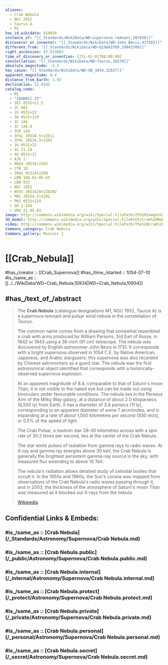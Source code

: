 ```yaml
---
aliases:
  - Crab Nebula
  - NGC 1952
  - Taurus A
  - M1
has_id_wikidata: Q10934
instance_of: "[[_Standards/WikiData/WD~supernova_remnant,207436]]"
discoverer_or_inventor: "[[_Standards/WikiData/WD~John_Bevis,437582]]"
different_from: "[[_Standards/WikiData/WD~Q19843709,19843709]]"
right_ascension: 83.633083
time_of_discovery_or_invention: 1731-01-01T00:00:00Z
constellation: "[[_Standards/WikiData/WD~Taurus,10570]]"
absolute_magnitude: -3.2
has_cause: "[[_Standards/WikiData/WD~SN_1054,32037]]"
apparent_magnitude: 8.4
distance_from_Earth: 1.93
declination: 22.0145
catalog_code:
  - M1
  - "[DGW65] 25"
  - 1ES 0532+21.5
  - 2C 481
  - 2U 0531+22
  - 3A 0531+219
  - 3C 144
  - 3C 144.0
  - 3CR 144
  - 3FGL J0534.5+2201i
  - 3FHL J0534.5+2201
  - 3U 0531+21
  - 4C 21.19
  - 4U 0531+21
  - AJG 1
  - ARGO J0535+2203
  - CTB 18
  - IRAS 05314+2200
  - LBN 184.62-05.65
  - LBN 833
  - NGC 1952
  - NVSS J053428+220202
  - PBC J0534.5+2201
  - PKS 0531+219
  - SH 2-244
  - VRO 21.05.01
image: http://commons.wikimedia.org/wiki/Special:FilePath/25%20Images%20to%20Celebrate%20NASA%E2%80%99s%20Chandra%2025th%20Anniversary-%20Crab%20Nebula%20%2853893798390%29.jpg
3D_model: http://commons.wikimedia.org/wiki/Special:FilePath/Crab%20Nebula%20-%20Crab-nebula%20ALT.stl
video: http://commons.wikimedia.org/wiki/Special:FilePath/The%20Crab%20Nebula%20-%20A%20Flickering%20X-ray%20Candle.ogv
Commons_category: Crab Nebula
Commons_gallery: Messier 1
---
```


# [[Crab_Nebula]] 

#has_/creator :: [[Crab_Supernova]] 
#has_/time_/started :: 1054-07-10 
#is_/same_as :: [[../../WikiData/WD~Crab_Nebula,10934|WD~Crab_Nebula,10934]] 

## #has_/text_of_/abstract 

> The **Crab Nebula** (catalogue designations M1, NGC 1952, Taurus A) is a supernova remnant 
> and pulsar wind nebula in the constellation of Taurus. 
> 
> The common name comes from a drawing that somewhat resembled a crab with arms 
> produced by William Parsons, 3rd Earl of Rosse, in 1842 or 1843 using a 36-inch (91 cm) telescope. 
> The nebula was discovered by English astronomer John Bevis in 1731. 
> It corresponds with a bright supernova observed in 1054 C.E. by Native American, Japanese, 
> and Arabic stargazers; this supernova was also recorded by Chinese astronomers as a guest star. 
> The nebula was the first astronomical object identified that corresponds with a historically-observed supernova explosion.
>
> At an apparent magnitude of 8.4, comparable to that of Saturn's moon Titan, 
> it is not visible to the naked eye but can be made out using binoculars under favourable conditions. 
> The nebula lies in the Perseus Arm of the Milky Way galaxy, at a distance of about 2.0 kiloparsecs (6,500 ly) from Earth. 
> It has a diameter of 3.4 parsecs (11 ly), corresponding to an apparent diameter of some 7 arcminutes, 
> and is expanding at a rate of about 1,500 kilometres per second (930 mi/s), or 0.5% of the speed of light.
>
> The Crab Pulsar, a neutron star 28–30 kilometres across with a spin rate of 30.2 times per second, 
> lies at the center of the Crab Nebula. 
> 
> The star emits pulses of radiation from gamma rays to radio waves. 
> At X-ray and gamma ray energies above 30 keV, 
> the Crab Nebula is generally the brightest persistent gamma-ray source in the sky, 
> with measured flux extending to above 10 TeV. 
> 
> The nebula's radiation allows detailed study of celestial bodies that occult it. 
> In the 1950s and 1960s, the Sun's corona was mapped 
> from observations of the Crab Nebula's radio waves passing through it, and 
> in 2003, the thickness of the atmosphere of Saturn's moon Titan was measured 
> as it blocked out X-rays from the nebula.
>
> [Wikipedia](https://en.wikipedia.org/wiki/Crab%20Nebula) 


## Confidential Links & Embeds: 

### #is_/same_as :: [Crab Nebula](/_Standards/Astronomy/Supernova/Crab Nebula.md) 

### #is_/same_as :: [Crab Nebula.public](/_public/Astronomy/Supernova/Crab Nebula.public.md) 

### #is_/same_as :: [Crab Nebula.internal](/_internal/Astronomy/Supernova/Crab Nebula.internal.md) 

### #is_/same_as :: [Crab Nebula.protect](/_protect/Astronomy/Supernova/Crab Nebula.protect.md) 

### #is_/same_as :: [Crab Nebula.private](/_private/Astronomy/Supernova/Crab Nebula.private.md) 

### #is_/same_as :: [Crab Nebula.personal](/_personal/Astronomy/Supernova/Crab Nebula.personal.md) 

### #is_/same_as :: [Crab Nebula.secret](/_secret/Astronomy/Supernova/Crab Nebula.secret.md)

